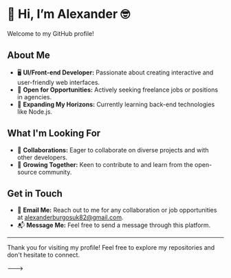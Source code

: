 # 👋 Hi, I’m Alexander 🤓

Welcome to my GitHub profile!

## About Me
- 🖥️ **UI/Front-end Developer:** Passionate about creating interactive and user-friendly web interfaces.
- 👀 **Open for Opportunities:** Actively seeking freelance jobs or positions in agencies.
- 🌱 **Expanding My Horizons:** Currently learning back-end technologies like Node.js.

## What I'm Looking For
- 💞️ **Collaborations:** Eager to collaborate on diverse projects and with other developers.
- 🚀 **Growing Together:** Keen to contribute to and learn from the open-source community.

## Get in Touch
- 📧 **Email Me:** Reach out to me for any collaboration or job opportunities at [alexanderburgosuk82@gmail.com](mailto:alexanderburgosuk82@gmail.com).
- 📬 **Message Me:** Feel free to send a message through this platform.

---

Thank you for visiting my profile! Feel free to explore my repositories and don't hesitate to connect.


--->
